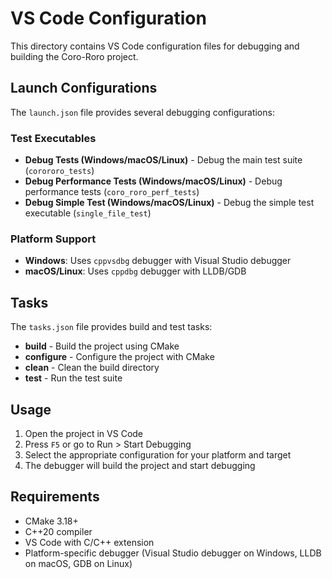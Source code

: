 # VS Code Configuration

This directory contains VS Code configuration files for debugging and building the Coro-Roro project.

## Launch Configurations

The `launch.json` file provides several debugging configurations:

### Test Executables
- **Debug Tests (Windows/macOS/Linux)** - Debug the main test suite (`corororo_tests`)
- **Debug Performance Tests (Windows/macOS/Linux)** - Debug performance tests (`coro_roro_perf_tests`)
- **Debug Simple Test (Windows/macOS/Linux)** - Debug the simple test executable (`single_file_test`)

### Platform Support
- **Windows**: Uses `cppvsdbg` debugger with Visual Studio debugger
- **macOS/Linux**: Uses `cppdbg` debugger with LLDB/GDB

## Tasks

The `tasks.json` file provides build and test tasks:

- **build** - Build the project using CMake
- **configure** - Configure the project with CMake
- **clean** - Clean the build directory
- **test** - Run the test suite

## Usage

1. Open the project in VS Code
2. Press `F5` or go to Run > Start Debugging
3. Select the appropriate configuration for your platform and target
4. The debugger will build the project and start debugging

## Requirements

- CMake 3.18+
- C++20 compiler
- VS Code with C/C++ extension
- Platform-specific debugger (Visual Studio debugger on Windows, LLDB on macOS, GDB on Linux)
